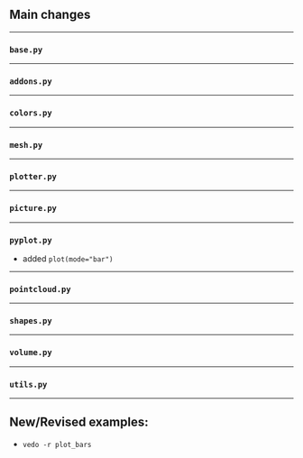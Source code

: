 ## Main changes

---
### `base.py`

---
### `addons.py`

---
### `colors.py`

---
### `mesh.py`

---
### `plotter.py`

---
### `picture.py`

---
### `pyplot.py`

- added `plot(mode="bar")`

---
### `pointcloud.py`

---
### `shapes.py`

---
### `volume.py`

---
### `utils.py`

-------------------------

## New/Revised examples:
- `vedo -r plot_bars`



